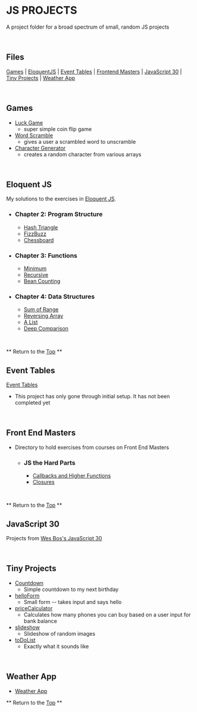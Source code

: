 # JS PROJECTS
[p]: #project


A project folder for a broad spectrum of small, random JS projects

<br> 

## Files
[f]: #files

[Games][g]  |  [EloquentJS][e]  |  [Event Tables][et]  |  [Frontend Masters][fem]  | [JavaScript 30][j]  | [Tiny Projects][tp]  |  [Weather App][w]

<br> 

## Games
[g]: #games

* [Luck Game](/games/luckGame)
    * super simple coin flip game
* [Word Scramble](/games/wordScramble)
    * gives a user a scrambled word to unscramble
* [Character Generator](/games/characterGenerator)
    * creates a random character from various arrays

<br>  
    
## Eloquent JS
[e]: #eloquent-js

My solutions to the exercises in [Eloquent JS](https://eloquentjavascript.net/).

  * ### Chapter 2: Program Structure
      
    - [Hash Triangle](/eloquentJS/chapter2/hashTriangle.js)
    - [FizzBuzz](/eloquentJS/chapter2/fizzBuzz.js)
    - [Chessboard](/eloquentJS/chapter2/chessboard.js)

  * ### Chapter 3: Functions
  
    - [Minimum](/eloquentJS/chapter3/minimum.js)
    - [Recursive](/eloquentJS/chapter3/recursion.js)
    - [Bean Counting](/eloquentJS/chapter3/beanCounting.js)

  * ### Chapter 4: Data Structures
  
    - [Sum of Range](/eloquentJS/chapter4/sumOfRange.js)
    - [Reversing Array](/eloquentJS/chapter4/reversingArray.js)
    - [A List](/eloquentJS/chapter4/aList.js)
    - [Deep Comparison](/eloquentJS/chapter4/deepComparison.js)
 
<br> 

** Return to the [Top][p] **
  
## Event Tables
[et]: #event-tables

[Event Tables](/eventTables) 
- This project has only gone through initial setup. It has not been completed yet

<br> 

## Front End Masters
[fem]: #front-end-masters

- Directory to hold exercises from courses on Front End Masters

  * ### JS the Hard Parts
  
    - [Callbacks and Higher Functions](/frontendMasters/jsTheHardParts/callbacksAndHigherFunctions)
    - [Closures](frontendMasters/jsTheHardParts/closures)
 
<br>

** Return to the [Top][p] **  
  
## JavaScript 30 
[j]: #javascript-30

Projects from [Wes Bos's JavaScript 30](https://javascript30.com/)

<br> 

## Tiny Projects
[tp]: #tiny-projects

  * [Countdown](/tinyProjects/countdown)
    - Simple countdown to my next birthday
  * [helloForm](/tinyProjects/helloForm)
    - Small form -- takes input and says hello
  * [priceCalculator](/tinyProjects/priceCalculator)
    - Calculates how many phones you can buy based on a user input for bank balance
  * [slideshow](/tinyProjects/slideshow)
    - Slideshow of random images
  * [toDoList](/tinyProjects/toDoList)
    - Exactly what it sounds like

<br> 

## Weather App
[w]: #weather-app

  * [Weather App](/weatherApp)


** Return to the [Top][p] **